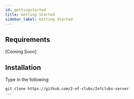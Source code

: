 ```yaml
---
id: gettingstarted
title: Getting Started
sidebar_label: Getting Started
---
```


## Requirements

[Coming Soon]

## Installation
Type in the following:

```
git clone https://github.com/2-of-clubs/2ofclubs-server
...
```
